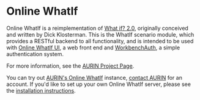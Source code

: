 # Online WhatIf

Online WhatIf is a reimplementation of [What if? 2.0](http://www.whatifinc.biz/product.php), originally conceived and written by Dick Klosterman.  This is the WhatIf scenario module, which provides a RESTful backend to all functionality, and is intended to be used with [Online WhatIf UI](https://github.com/AURIN/online-whatif-ui), a web front end and [WorkbenchAuth](https://github.com/AURIN/workbenchauth), a simple authentication system.

For more information, see the [AURIN Project Page](http://aurin.org.au/projects/portal-and-infrastructure/what-if/).

You can try out [AURIN's Online WhatIf](https://whatif.aurin.org.au/whatif) instance, [contact AURIN](mailto:admin@aurin.org.au) for an account. If you'd like to set up your own Online WhatIf server, please see the [installation instructions](INSTALL.md).

